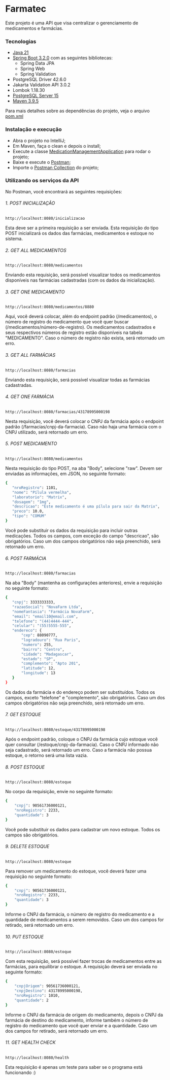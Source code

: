 # Farmatec

Este projeto é uma API que visa centralizar o gerenciamento de medicamentos e farmácias.

### Tecnologias

- [Java 21](https://www.java.com/)
- [Spring Boot 3.2.0](https://spring.io/projects/spring-boot) com as seguintes bibliotecas:
  - Spring Data JPA
  - Spring Web
  - Spring Validation
- PostgreSQL Driver 42.6.0
- Jakarta Validation API 3.0.2
- Lombok 1.18.30
- [PostgreSQL Server 15](https://www.postgresql.org)
- [Maven 3.9.5](https://maven.apache.org)

Para mais detalhes sobre as dependências do projeto, veja o arquivo [pom.xml](https://github.com/mavicaetano/medication-management-backend/blob/main/pom.xml)

### Instalação e execução

- Abra o projeto no IntelliJ;
- Em Maven, faça o clean e depois o install;
- Execute a classe [MedicationManagementApplication](./src/main/java/caetano/maria/medicationmanagement/MedicationManagementApplication.java) para rodar o projeto;
- Baixe e execute o [Postman](https://www.postman.com);
- Importe o [Postman Collection](https://github.com/mavicaetano/medication-management-backend/blob/feature/readme/src/main/resources/medication-management-backend.postman_collection.json) do projeto;

### Utilizando os serviços da API

No Postman, você encontrará as seguintes requisições:

###### 1. POST INICIALIZAÇÃO
`http://localhost:8080/inicializacao`

Esta deve ser a primeira requisição a ser enviada. Esta requisição do tipo POST inicializará os dados das farmácias, medicamentos e estoque no sistema.

###### 2. GET ALL MEDICAMENTOS
`http://localhost:8080/medicamentos`

Enviando esta requisição, será possível visualizar todos os medicamentos disponíveis nas farmácias cadastradas (com os dados da inicialização).

###### 3. GET ONE MEDICAMENTO
`http://localhost:8080/medicamentos/8880`

Aqui, você deverá colocar, além do endpoint padrão (/medicamentos), o número de registro do medicamento que você quer buscar (/medicamentos/número-de-registro). Os medicamentos cadastrados e seus respectivos números de registro estão disponíveis na tabela "MEDICAMENTO". Caso o número de registro não exista, será retornado um erro.

###### 3. GET ALL FARMÁCIAS
`http://localhost:8080/farmacias`

Enviando esta requisição, será possível visualizar todas as farmácias cadastradas.

###### 4. GET ONE FARMÁCIA
`http://localhost:8080/farmacias/43178995000198`

Nesta requisição, você deverá colocar o CNPJ da farmácia após o endpoint padrão (/farmacias/cnpj-da-farmacia). Caso não haja uma farmácia com o CNPJ utilizado, será retornado um erro.

###### 5. POST MEDICAMENTO
`http://localhost:8080/medicamentos`

Nesta requisição do tipo POST, na aba "Body", selecione "raw". Devem ser enviadas as informações, em JSON, no seguinte formato:
```sh
{
   "nroRegistro": 1101,
   "nome": "Pílula vermelha",
   "laboratorio": "Matrix",
   "dosagem": "1mg",
   "descricao": "Este medicamento é uma pílula para sair da Matrix",
   "preco": 10.0,
   "tipo": "COMUM"
}
```
Você pode substituir os dados da requisição para incluir outras medicações. Todos os campos, com exceção do campo "descricao", são obrigatórios. Caso um dos campos obrigatórios não seja preenchido, será retornado um erro.

###### 6. POST FARMÁCIA
`http://localhost:8080/farmacias`

Na aba "Body" (mantenha as configurações anteriores), envie a requisição no seguinte formato:
```sh
{
   "cnpj": 3333333333,
   "razaoSocial": "NovaFarm Ltda",
   "nomeFantasia": "Farmácia NovaFarm",
   "email": "email10@email.com",
   "telefone": "(44)4444-444",
   "celular": "(55)5555-555",
   "endereco": {
       "cep": 88090777,
       "logradouro": "Rua Paris",
       "numero": 255,
       "bairro": "Centro",
       "cidade": "Madagascar",
       "estado": "SP",
       "complemento": "Apto 201",
       "latitude": 12,
       "longitude": 13
   }
}
```
Os dados da farmácia e do endereço podem ser substituídos. Todos os campos, exceto "telefone" e "complemento", são obrigatórios. Caso um dos campos obrigatórios não seja preenchido, será retornado um erro.

###### 7. GET ESTOQUE
`http://localhost:8080/estoque/43178995000198`

Após o endpoint padrão, coloque o CNPJ da farmácia cujo estoque você quer consultar (/estoque/cnpj-da-farmacia).
Caso o CNPJ informado não seja cadastrado, será retornado um erro. Caso a farmácia não possua estoque, o retorno será uma lista vazia.

###### 8. POST ESTOQUE
`http://localhost:8080/estoque`

No corpo da requisição, envie no seguinte formato:
```sh
{
	"cnpj": 90561736000121,
	"nroRegistro": 2233,
	"quantidade": 3
}
```
Você pode substituir os dados para cadastrar um novo estoque. Todos os campos são obrigatórios.

###### 9. DELETE ESTOQUE
`http://localhost:8080/estoque`

Para remover um medicamento do estoque, você deverá fazer uma requisição no seguinte formato:
```sh
{
	"cnpj": 90561736000121,
	"nroRegistro": 2233,
	"quantidade": 3
}
```
Informe o CNPJ da farmácia, o número de registro do medicamento e a quantidade de medicamentos a serem removidos. Caso um dos campos for retirado, será retornado um erro.

###### 10. PUT ESTOQUE
`http://localhost:8080/estoque`

Com esta requisição, será possível fazer trocas de medicamentos entre as farmácias, para equilibrar o estoque. A requisição deverá ser enviada no seguinte formato:
```sh
{
	"cnpjOrigem": 90561736000121,
	"cnpjDestino": 43178995000198,
	"nroRegistro": 1010,
	"quantidade": 2
}
```
Informe o CNPJ da farmácia de origem do medicamento, depois o CNPJ da farmácia de destino do medicamento, informe também o número de registro do medicamento que você quer enviar e a quantidade. Caso um dos campos for retirado, será retornado um erro.

###### 11. GET HEALTH CHECK
`http://localhost:8080/health`

Esta requisição é apenas um teste para saber se o programa está funcionando :)
